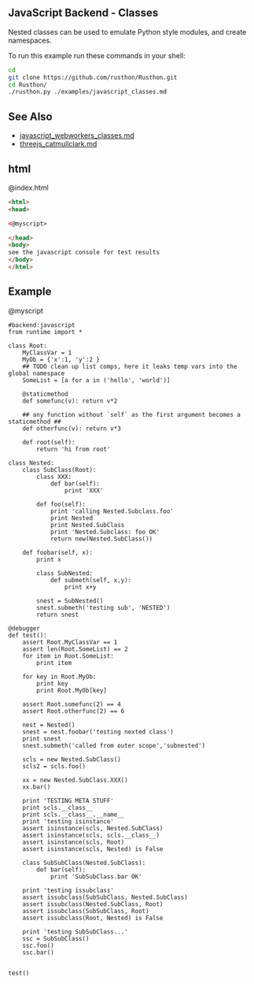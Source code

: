JavaScript Backend - Classes
-------

Nested classes can be used to emulate Python style modules, and create namespaces.

To run this example run these commands in your shell:

```bash
cd
git clone https://github.com/rusthon/Rusthon.git
cd Rusthon/
./rusthon.py ./examples/javascript_classes.md
```

See Also
--------
* [javascript_webworkers_classes.md](javascript_webworkers_classes.md)
* [threejs_catmullclark.md](threejs_catmullclark.md)


html
----


@index.html
```html
<html>
<head>

<@myscript>

</head>
<body>
see the javascript console for test results
</body>
</html>
```

Example
--------

@myscript
```rusthon
#backend:javascript
from runtime import *

class Root:
	MyClassVar = 1
	MyOb = {'x':1, 'y':2 }
	## TODO clean up list comps, here it leaks temp vars into the global namespace
	SomeList = [a for a in ('hello', 'world')]

	@staticmethod
	def somefunc(v): return v*2

	## any function without `self` as the first argument becomes a staticmethod ##
	def otherfunc(v): return v*3

	def root(self):
		return 'hi from root'

class Nested:
	class SubClass(Root):
		class XXX:
			def bar(self):
				print 'XXX'

		def foo(self):
			print 'calling Nested.Subclass.foo'
			print Nested
			print Nested.SubClass
			print 'Nested.Subclass: foo OK'
			return new(Nested.SubClass())

	def foobar(self, x):
		print x

		class SubNested:
			def submeth(self, x,y):
				print x+y

		snest = SubNested()
		snest.submeth('testing sub', 'NESTED')
		return snest

@debugger
def test():
	assert Root.MyClassVar == 1
	assert len(Root.SomeList) == 2
	for item in Root.SomeList:
		print item

	for key in Root.MyOb:
		print key
		print Root.MyOb[key]

	assert Root.somefunc(2) == 4
	assert Root.otherfunc(2) == 6

	nest = Nested()
	snest = nest.foobar('testing nexted class')
	print snest
	snest.submeth('called from outer scope','subnested')

	scls = new Nested.SubClass()
	scls2 = scls.foo()

	xx = new Nested.SubClass.XXX()
	xx.bar()

	print 'TESTING META STUFF'
	print scls.__class__
	print scls.__class__.__name__
	print 'testing isinstance'
	assert isinstance(scls, Nested.SubClass)
	assert isinstance(scls, scls.__class__)
	assert isinstance(scls, Root)
	assert isinstance(scls, Nested) is False

	class SubSubClass(Nested.SubClass):
		def bar(self):
			print 'SubSubClass.bar OK'

	print 'testing issubclass'
	assert issubclass(SubSubClass, Nested.SubClass)
	assert issubclass(Nested.SubClass, Root)
	assert issubclass(SubSubClass, Root)
	assert issubclass(Root, Nested) is False

	print 'testing SubSubClass...'
	ssc = SubSubClass()
	ssc.foo()
	ssc.bar()


test()

```